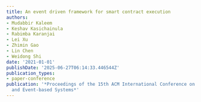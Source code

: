 ```yaml
---
title: An event driven framework for smart contract execution
authors:
- Mudabbir Kaleem
- Keshav Kasichainula
- Rabimba Karanjai
- Lei Xu
- Zhimin Gao
- Lin Chen
- Weidong Shi
date: '2021-01-01'
publishDate: '2025-06-27T06:14:33.446544Z'
publication_types:
- paper-conference
publication: '*Proceedings of the 15th ACM International Conference on Distributed
  and Event-based Systems*'
---
```

